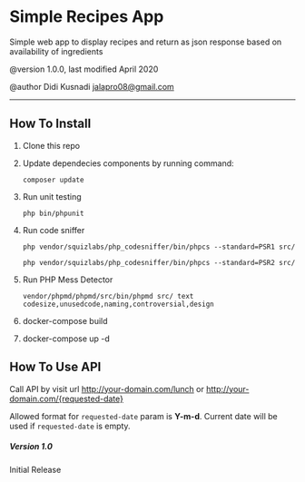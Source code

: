 
# Simple Recipes App

Simple web app to display recipes and return as json response based on availability of ingredients

@version     1.0.0, last modified April 2020

@author      Didi Kusnadi <jalapro08@gmail.com>

---

## How To Install
1. Clone this repo
2. Update dependecies components by running command:

	`composer update`

3. Run unit testing

	`php bin/phpunit`

4. Run code sniffer

	`php vendor/squizlabs/php_codesniffer/bin/phpcs --standard=PSR1 src/`

	`php vendor/squizlabs/php_codesniffer/bin/phpcs --standard=PSR2 src/`

4. Run PHP Mess Detector

	`vendor/phpmd/phpmd/src/bin/phpmd src/ text codesize,unusedcode,naming,controversial,design`

3. docker-compose build
4. docker-compose up -d

## How To Use API

Call API by visit url http://your-domain.com/lunch or http://your-domain.com/{requested-date}

Allowed format for `requested-date` param is **Y-m-d**. Current date will be used if `requested-date` is empty.


##### Version 1.0

Initial Release